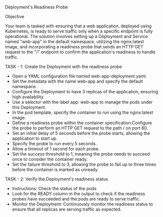 Deployment's Readiness Probe

Objective

Your team is tasked with ensuring that a web application, deployed using Kubernetes, is ready to serve traffic only when a specific endpoint is fully operational. The solution involves setting up a Deployment and Service named "web-app" in the default namespace, utilizing the nginx:latest image, and incorporating a readiness probe that sends an HTTP GET request to the "/" endpoint to confirm the application's readiness to handle traffic.

TASK - 1: Create the Deployment with the readiness probe

- Open a YAML configuration file named web-app-deployment.yaml.
- Set the metadata with the name web-app and specify the default namespace.
- Configure the Deployment to have 3 replicas of the application, ensuring high availability.
- Use a selector with the label app: web-app to manage the pods under this Deployment.
- In the pod template, specify the container to run using the nginx:latest image.
- Define a readiness probe within the container specification:Configure the probe to perform an HTTP GET request to the path / on port 80.
- Set an initial delay of 5 seconds before the probe starts, allowing the application to start up.
- Specify the probe to run every 5 seconds.
- Allow a timeout of 1 second for each probe.
- Set the success threshold to 1, meaning the probe needs to succeed once to consider the container ready.
- Set the failure threshold to 3, allowing the probe to fail up to three times before the container is marked as unready.

TASK - 2: Verify the Deployment's readiness status

- Instructions: Check the status of the pods
- Look for the READY column in the output to check if the readiness probes have succeeded and the pods are ready to serve traffic.
- Monitor the Deployment: Continuously monitor the readiness status to ensure that all replicas are serving traffic as expected.

